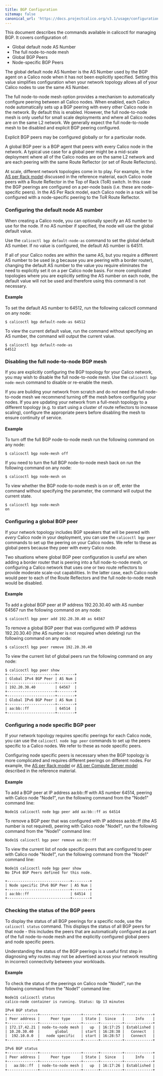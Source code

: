```yaml
---
title: BGP Configuration
sitemap: false 
canonical_url: 'https://docs.projectcalico.org/v3.1/usage/configuration/bgp'
---
```


This document describes the commands available in calicoctl for managing BGP.
It covers configuration of:

-  Global default node AS Number
-  The full node-to-node mesh
-  Global BGP Peers
-  Node-specific BGP Peers

The global default node AS Number is the AS Number used by the BGP agent on a
Calico node when it has not been explicitly specified.  Setting this value
simplifies configuration when your network topology allows all of your Calico
nodes to use the same AS Number.

The full node-to-node mesh option provides a mechanism to automatically
configure peering between all Calico nodes.  When enabled, each Calico node
automatically sets up a BGP peering with every other Calico node in the
network.  By default this is enabled.  However, the full node-to-node mesh is
only useful for small scale deployments and where all Calico nodes are on the
same L2 network.  We generally expect the full node-to-node mesh to be disabled
and explicit BGP peering configured.

Explicit BGP peers may be configured globally or for a particular node.

A global BGP peer is a BGP agent that peers with every Calico node in the
network.  A typical use case for a global peer might be a mid-scale
deployment where all of the Calico nodes are on the same L2 network and are
each peering with the same Route Reflector (or set of Route Reflectors).

At scale, different network topologies come in to play.  For example, in the
[AS per Rack model]({{site.baseurl}}/{{page.version}}/reference/private-cloud/l3-interconnect-fabric#the-as-per-rack-model)
discussed in the reference material, each Calico node peers with
a Route Reflector in the Top of Rack (ToR) switch.  In this case the BGP
peerings are configured on a per-node basis (i.e. these are node-specific
peers).  In the AS Per Rack model, each Calico node in a rack will be
configured with a node-specific peering to the ToR Route Reflector.

### Configuring the default node AS number

When creating a Calico node, you can optionally specify an AS number to use for
the node.  If no AS number if specified, the node will use the global default
value.

Use the `calicoctl bgp default-node-as` command to set the global default AS
number.  If no value is configured, the default AS number is 64511.

If all of your Calico nodes are within the same AS, but you require a
different AS number to be used (e.g because you are peering with a border
router), changing the default AS number to the value you require eliminates
the need to explicitly set it on a per Calico node basis.  For more
complicated topologies where you are explicitly setting the AS number on each
node, the default value will not be used and therefore using this command is
not necessary.

#### Example

To set the default AS number to 64512, run the following calicoctl command on
any node:

	$ calicoctl bgp default-node-as 64512

To view the current default value, run the command without specifying an AS
number, the command will output the current value.

	$ calicoctl bgp default-node-as
	64512


### Disabling the full node-to-node BGP mesh

If you are explicitly configuring the BGP topology for your Calico network,
you may wish to disable the full node-to-node mesh.  Use the
`calicoctl bgp node-mesh` command to disable or re-enable the mesh.

If you are building your network from scratch and do not need the full
node-to-node mesh we recommend turning off the mesh before configuring your
nodes.  If you are updating your network from a full-mesh topology to a
different topology (e.g. to start using a cluster of route reflectors to
increase scaling), configure the appropriate peers before disabling the mesh
to ensure continuity of service.

#### Example

To turn off the full BGP node-to-node mesh run the following command on any
node:

	$ calicoctl bgp node-mesh off

If you need to turn the full BGP node-to-node mesh back on run the following
command on any node:

	$ calicoctl bgp node-mesh on

To view whether the BGP node-to-node mesh is on or off, enter the command
without specifying the parameter, the command will output the current state.

	$ calicoctl bgp node-mesh
	on


### Configuring a global BGP peer

If your network topology includes BGP speakers that will be peered with *every*
Calico node in your deployment, you can use the `calicoctl bgp peer` commands
to set up the peering on your Calico nodes.  We refer to these as global peers
because they peer with every Calico node.

Two situations where global BGP peer configuration is useful are when adding
a border router that is peering into a full node-to-node mesh, or configuring
a Calico network that uses one or two route reflectors to provide moderate
scale-out capabilities.  In the latter case, each Calico node would peer to
each of the Route Reflectors and the full node-to-node mesh would be
disabled.

#### Example

To add a global BGP peer at IP address 192.20.30.40 with AS number 64567 run
the following command on any node:

	$ calicoctl bgp peer add 192.20.30.40 as 64567

To remove a global BGP peer that was configured with IP address 192.20.30.40
(the AS number is not required when deleting) run the following command on any
node:

	$ calicoctl bgp peer remove 192.20.30.40

To view the current list of global peers run the following command on any node:

	$ calicoctl bgp peer show
	+----------------------+--------+
	| Global IPv4 BGP Peer | AS Num |
	+----------------------+--------+
	| 192.20.30.40         | 64567  |
	+----------------------+--------+
	+----------------------+--------+
	| Global IPv6 BGP Peer | AS Num |
	+----------------------+--------+
	| aa:bb::ff            | 64514  |
	+----------------------+--------+


### Configuring a node specific BGP peer

If your network topology requires specific peerings for each Calico node, you
can use the `calicoctl node bgp peer` commands to set up the peers specific to
a Calico nodes.  We refer to these as node specific peers.

Configuring node specific peers is necessary when the BGP topology is more
complicated and requires different peerings on different nodes.  For example,
the
[AS per Rack model]({{site.baseurl}}/{{page.version}}/reference/private-cloud/l3-interconnect-fabric#the-as-per-rack-model)
or
[AS per Compute Server model]({{site.baseurl}}/{{page.version}}/reference/private-cloud/l3-interconnect-fabric#the-as-per-compute-server-model)
described in the reference material.

#### Example

To add a BGP peer at IP address aa:bb::ff with AS number 64514,
peering with Calico node "Node1", run the following command from the "Node1"
command line:

	Node1$ calicoctl node bgp peer add aa:bb::ff as 64514

To remove a BGP peer that was configured with IP address aa:bb::ff (the AS
number is not required), peering with Calico node "Node1", run the following
command from the "Node1" command line:

	Node1$ calicoctl bgp peer remove aa:bb::ff

To view the current list of node specific peers that are configured to peer
with Calico node "Node1", run the following command from the "Node1" command
line:

	Node1$ calicoctl node bgp peer show
	No IPv4 BGP Peers defined for this node.

	+-----------------------------+--------+
	| Node specific IPv6 BGP Peer | AS Num |
	+-----------------------------+--------+
	| aa:bb::ff                   | 64514  |
	+-----------------------------+--------+


### Checking the status of the BGP peers

To display the status of all BGP peerings for a specific node, use the
`calicoctl status` command.  This displays the status of all BGP peers for
that node - this includes the peers that are automatically configured as part
of the full node-to-node mesh and the explicitly configured global peers and
node specific peers.

Understanding the status of the BGP peerings is a useful first step in
diagnosing why routes may not be advertised across your network resulting in
incorrect connectivity between your workloads.

#### Example

To check the status of the peerings on Calico node "Node1", run
the following command from the "Node1" command line:

	Node1$ calicoctl status
	calico-node container is running. Status: Up 13 minutes

	IPv4 BGP status
	+--------------+-------------------+-------+----------+-------------+
	| Peer address |     Peer type     | State |  Since   |     Info    |
	+--------------+-------------------+-------+----------+-------------+
	| 172.17.42.21 | node-to-node mesh |   up  | 16:17:25 | Established |
	| 10.20.30.40  |       global      | start | 16:28:38 |   Connect   |
	|  192.10.0.0  |   node specific   | start | 16:28:57 |   Connect   |
	+--------------+-------------------+-------+----------+-------------+

	IPv6 BGP status
	+--------------+-------------------+-------+----------+-------------+
	| Peer address |     Peer type     | State |  Since   |     Info    |
	+--------------+-------------------+-------+----------+-------------+
	|   aa:bb::ff  | node-to-node mesh |   up  | 16:17:26 | Established |
	+--------------+-------------------+-------+----------+-------------+

